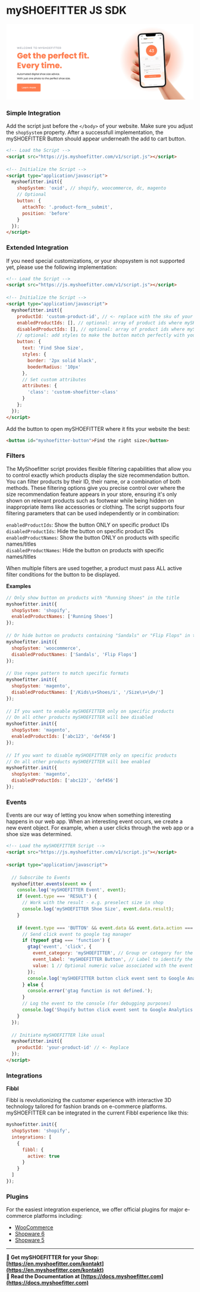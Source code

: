 # mySHOEFITTER JS SDK

<a href="https://en.myshoefitter.com" target="_blank" className="banner-image">
  <img src="https://raw.githubusercontent.com/myshoefitter/js-sdk/main/.github/readme/promotion.jpg" alt="mySHOEFITTER Promotion Banner" />
</a>

### Simple Integration
Add the script just before the `</body>` of your website. Make sure you adjust the `shopSystem` property.
After a successfull implementation, the mySHOEFITTER Button should appear underneath the add to cart button.
```html
<!-- Load the Script -->
<script src="https://js.myshoefitter.com/v1/script.js"></script>

<!-- Initialize the Script -->
<script type="application/javascript">
  myshoefitter.init({
    shopSystem: 'oxid', // shopify, woocommerce, dc, magento
    // Optional
    button: {
      attachTo: '.product-form__submit',
      position: 'before'
    }
  });
</script>
```

### Extended Integration
If you need special customizations, or your shopsystem is not supported yet, please use the following implementation:
```html
<!-- Load the Script -->
<script src="https://js.myshoefitter.com/v1/script.js"></script>

<!-- Initialize the Script -->
<script type="application/javascript">
  myshoefitter.init({
    productId: 'custom-product-id', // <- replace with the sku of your product
    enabledProductIds: [], // optional: array of product ids where mySHOEFITTER should be enabled
    disabledProductIds: [], // optional: array of product ids where mySHOEFITTER should be disabled
    // optional: add styles to make the button match perfectly with your ci
    button: {
      text: 'Find Shoe Size',
      styles: {
        border: '2px solid black',
        boederRadius: '10px'
      },
      // Set custom attributes
      attributes: {
        'class': 'custom-shoefitter-class'
      }
    };
  });
</script>
```

Add the button to open mySHOEFITTER where it fits your website the best:
```html
<button id="myshoefitter-button">Find the right size</button>
```

### Filters

The MyShoefitter script provides flexible filtering capabilities that allow you to control exactly which products display the size recommendation button. You can filter products by their ID, their name, or a combination of both methods.
These filtering options give you precise control over where the size recommendation feature appears in your store, ensuring it's only shown on relevant products such as footwear while being hidden on inappropriate items like accessories or clothing.
The script supports four filtering parameters that can be used independently or in combination:

`enabledProductIds`: Show the button ONLY on specific product IDs  
`disabledProductIds`: Hide the button on specific product IDs  
`enabledProductNames`: Show the button ONLY on products with specific names/titles  
`disabledProductNames`: Hide the button on products with specific names/titles

When multiple filters are used together, a product must pass ALL active filter conditions for the button to be displayed.

**Examples**

```js
// Only show button on products with "Running Shoes" in the title
myshoefitter.init({
  shopSystem: 'shopify',
  enabledProductNames: ['Running Shoes']
});

// Or hide button on products containing "Sandals" or "Flip Flops" in the title
myshoefitter.init({
  shopSystem: 'woocommerce',
  disabledProductNames: ['Sandals', 'Flip Flops']
});

// Use regex pattern to match specific formats
myshoefitter.init({
  shopSystem: 'magento',
  disabledProductNames: ['/Kids\s+Shoes/i', '/Size\s+\d+/']
});

// If you want to enable mySHOEFITTER only on specific products
// On all other products mySHOEFITTER will bee disabled
myshoefitter.init({
  shopSystem: 'magento',
  enabledProductIds: ['abc123', 'def456']
});

// If you want to disable mySHOEFITTER only on specific products
// On all other products mySHOEFITTER will bee enabled
myshoefitter.init({
  shopSystem: 'magento',
  disabledProductIds: ['abc123', 'def456']
});
```

### Events

Events are our way of letting you know when something interesting happens in our web app. When an interesting event occurs, we create a new event object. For example, when a user clicks through the web app or a shoe size was determined.

```html
<!-- Load the mySHOEFITTER Script -->
<script src="https://js.myshoefitter.com/v1/script.js"></script>
 
<script type="application/javascript">
 
  // Subscribe to Events
  myshoefitter.events(event => {
    console.log('mySHOEFITTER Event', event);
    if (event.type === 'RESULT') {
      // Work with the result - e.g. preselect size in shop
      console.log('mySHOEFITTER Shoe Size', event.data.result);
    }

    if (event.type === 'BUTTON' && event.data && event.data.action === 'click') {
      // Send click event to google tag manager
      if (typeof gtag === 'function') {
        gtag('event', 'click', {
          event_category: 'mySHOEFITTER', // Group or category for the event
          event_label: 'mySHOEFITTER Button', // Label to identify the event
          value: 1 // Optional numeric value associated with the event
        });
        console.log('mySHOEFITTER button click event sent to Google Analytics.');
      } else {
        console.error('gtag function is not defined.');
      }
      // Log the event to the console (for debugging purposes)
      console.log('Shopify button click event sent to Google Analytics.');
    }
  });
 
  // Initiate mySHOEFITTER like usual
  myshoefitter.init({
    productId: 'your-product-id' // <- Replace
  });
</script>
```

### Integrations

**Fibbl**

Fibbl is revolutionizing the customer experience with interactive 3D technology tailored for fashion brands on e-commerce platforms. mySHOEFITTER can be integrated in the current Fibbl experience like this:

```js
myshoefitter.init({
  shopSystem: 'shopify',
  integrations: [
    {
      fibbl: {
        active: true
      }
    }
  ]
});
```

### Plugins

For the easiest integration experience, we offer official plugins for major e-commerce platforms including:
- [WooCommerce](https://github.com/myshoefitter/wordpress-plugin)
- [Shopware 6](https://github.com/myshoefitter/shopware-plugin/tree/main/MyShoeFitter)
- [Shopware 5](https://github.com/myshoefitter/shopware-plugin/tree/main/MyShoeFitter_SW5)

---

**🚀 Get mySHOEFITTER for your Shop: [https://en.myshoefitter.com/kontakt](https://en.myshoefitter.com/kontakt)**  
**📖 Read the Documentation at [https://docs.myshoefitter.com](https://docs.myshoefitter.com)**
